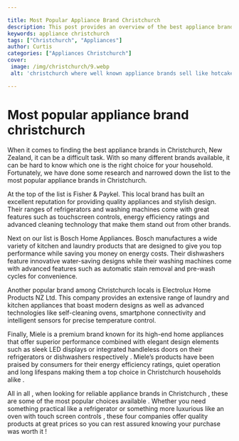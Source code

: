 ```yaml
---

title: Most Popular Appliance Brand Christchurch
description: This post provides an overview of the best appliance brands in Christchurch, New Zealand, so if you're looking to upgrade your home appliances, make sure to read on and find the perfect brand for you.
keywords: appliance christchurch
tags: ["Christchurch", "Appliances"]
author: Curtis
categories: ["Appliances Christchurch"]
cover: 
 image: /img/christchurch/9.webp
 alt: 'christchurch where well known appliance brands sell like hotcakes'

---
```


# Most popular appliance brand christchurch

When it comes to finding the best appliance brands in Christchurch, New Zealand, it can be a difficult task. With so many different brands available, it can be hard to know which one is the right choice for your household. Fortunately, we have done some research and narrowed down the list to the most popular appliance brands in Christchurch. 

At the top of the list is Fisher & Paykel. This local brand has built an excellent reputation for providing quality appliances and stylish design. Their ranges of refrigerators and washing machines come with great features such as touchscreen controls, energy efficiency ratings and advanced cleaning technology that make them stand out from other brands. 

Next on our list is Bosch Home Appliances. Bosch manufactures a wide variety of kitchen and laundry products that are designed to give you top performance while saving you money on energy costs. Their dishwashers feature innovative water-saving designs while their washing machines come with advanced features such as automatic stain removal and pre-wash cycles for convenience. 

Another popular brand among Christchurch locals is Electrolux Home Products NZ Ltd. This company provides an extensive range of laundry and kitchen appliances that boast modern designs as well as advanced technologies like self-cleaning ovens, smartphone connectivity and intelligent sensors for precise temperature control. 

Finally, Miele is a premium brand known for its high-end home appliances that offer superior performance combined with elegant design elements such as sleek LED displays or integrated handleless doors on their refrigerators or dishwashers respectively . Miele’s products have been praised by consumers for their energy efficiency ratings, quiet operation and long lifespans making them a top choice in Christchurch households alike . 

All in all , when looking for reliable appliance brands in Christchurch , these are some of the most popular choices available . Whether you need something practical like a refrigerator or something more luxurious like an oven with touch screen controls , these four companies offer quality products at great prices so you can rest assured knowing your purchase was worth it !